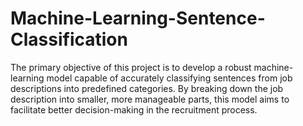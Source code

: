 # Machine-Learning-Sentence-Classification
The primary objective of this project is to develop a robust machine-learning model capable of accurately classifying sentences from job descriptions into predefined categories. By breaking down the job description into smaller, more manageable parts, this model aims to facilitate better decision-making in the recruitment process.
